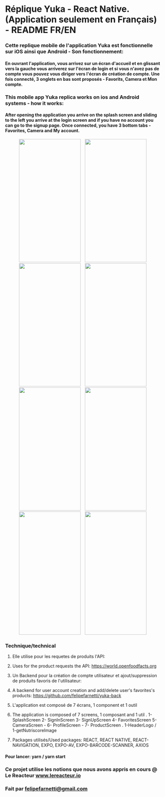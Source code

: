 # Réplique Yuka - React Native. (Application seulement en Français) - README FR/EN

### Cette replique mobile de l'application Yuka est fonctionnelle sur iOS ainsi que Android - Son fonctionnement:

#### En ouvrant l'application, vous arrivez sur un écran d'accueil et en glissant vers la gauche vous arriverez sur l'écran de login et si vous n'avez pas de compte vous pouvez vous diriger vers l'écran de création de compte. Une fois connecté, 3 onglets en bas sont proposés - Favorits, Camera et Mon compte.

### This mobile app Yuka replica works on ios and Android systems - how it works:

#### After opening the application you arrive on the splash screen and sliding to the left you arrive at the login screen and if you have no account you can go to the signup page. Once connected, you have 3 bottom tabs - Favorites, Camera and My account.

<p align="center">
<img src="https://user-images.githubusercontent.com/128170725/242293020-da48d75a-266c-4ee1-9fbb-07bb8754b681.jpeg" height="400" width="200" hspace="5"/>
<img src="https://user-images.githubusercontent.com/128170725/242293028-639f4822-60c2-40b0-8756-c3c32d702964.jpeg" height="400" width="200" hspace="5"/>
<img src="https://user-images.githubusercontent.com/128170725/242293030-66b3deac-323b-4d79-abc1-b08d490c9b8c.jpeg" height="400" width="200" hspace="5"/>
<img src="https://user-images.githubusercontent.com/128170725/242293032-89f73cc4-b959-48c3-865f-9042f08e2289.jpeg" height="400" width="200" hspace="5"/>
<img src="https://user-images.githubusercontent.com/128170725/242293036-65c0bd26-7893-449e-b9c4-9e1f862241fe.jpeg" height="400" width="200" hspace="5"/>
<img src="https://user-images.githubusercontent.com/128170725/242293041-8bca6b3d-3cce-4b3a-80cd-1ef47d1650a6.jpeg" height="400" width="200" hspace="5"/>
<img src="https://user-images.githubusercontent.com/128170725/242293044-ba2d624a-7105-4e68-b4c5-f4e42bf70c9a.jpeg" height="400" width="200" hspace="5"/>
<img src="https://user-images.githubusercontent.com/128170725/242293048-f18530e8-292e-4846-b7cb-52f71c8a6ca3.jpeg" height="400" width="200" hspace="5"/>
</p>

### Technique/technical

1. Elle utilise pour les requetes de produits l'API:
1. Uses for the product requests the API:
   https://world.openfoodfacts.org

1. Un Backend pour la création de compte utilisateur et ajout/suppression de produits favoris de l'utilisateur:
1. A backend for user account creation and add/delete user's favorites's products:
   https://github.com/felipefarnetti/yuka-back

1. L'application est composé de 7 écrans, 1 component et 1 outil
1. The application is composed of 7 screens, 1 composant and 1 util
   . 1- SplashScreen 2- SignInScreen 3- SignUpScreen 4- FavoritesScreen 5- CameraScreen - 6- ProfileScreen - 7- ProductScreen
   . 1-HeaderLogo / 1-getNutriscoreImage

1. Packages utilisés/Used packages: REACT, REACT NATIVE, REACT-NAVIGATION, EXPO, EXPO-AV, EXPO-BARCODE-SCANNER, AXIOS

#### Pour lancer: yarn / yarn start

### Ce projet utilise les notions que nous avons appris en cours @ Le Reacteur www.lereacteur.io

### Fait par felipefarnetti@gmail.com
